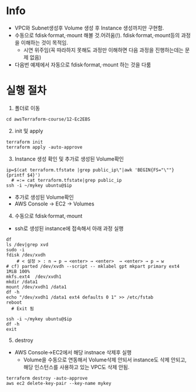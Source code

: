 # Info
* VPC와 Subnet생성후 Volume 생성 후 Instance 생성까지만 구현함.
* 수동으로 fdisk·format,·mount 해볼 것.어려움(!). fdisk·format,·mount등의 과정을 이해하는 것이 목적임.
  - 시연 위주임(꼭 따라하지 못해도 과정만 이해하면 다음 과정을 진행하는데는 문제 없음)
* 다음번 예제에서 자동으로 fdisk·format,·mount 하는 것을 다룸

# 실행 절차
1. 폴더로 이동
```
cd awsTerraform-course/12-Ec2EBS
```

2. init 및 apply
```
terraform init
terraform apply -auto-approve
```


3. Instance 생성 확인 및 추가로 생성된 Volume확인
```
ip=$(cat terraform.tfstate |grep public_ip\"|awk 'BEGIN{FS="\""}{printf $4}')
  # =:= cat terraform.tfstate|grep public_ip
ssh -i ~/mykey ubuntu@$ip
```
* 추가로 생성된 Volume확인
* AWS Console → EC2 → Volumes

4. 수동으로 fdisk·format,·mount
* ssh로 생성된 instance에 접속해서 아래 과정 실행
```
df
ls /dev|grep xvd
sudo -i
fdisk /dev/xvdh
    # < 설정 > : n → p → <enter> → <enter>  → <enter> → p → w
# cf) parted /dev/xvdh --script -- mklabel gpt mkpart primary ext4 1MiB 100%
mkfs.ext4  /dev/xvdh1
mkdir /data1
mount /dev/xvdh1 /data1
df -h
echo "/dev/xvdh1 /data1 ext4 defaults 0 1" >> /etc/fstab
reboot
  # Exit 됨

ssh -i ~/mykey ubuntu@$ip
df -h
exit
```

5. destroy
* AWS Console→EC2에서 해당 instnace 삭제후 실행
  - Volume을 수동으로 연동해서 Volume삭제 안되서 instance도 삭제 안되고, 해당 인스턴스를 사용하고 있는 VPC도 삭제 안됨.
```
terraform destroy -auto-approve
aws ec2 delete-key-pair --key-name mykey
```
